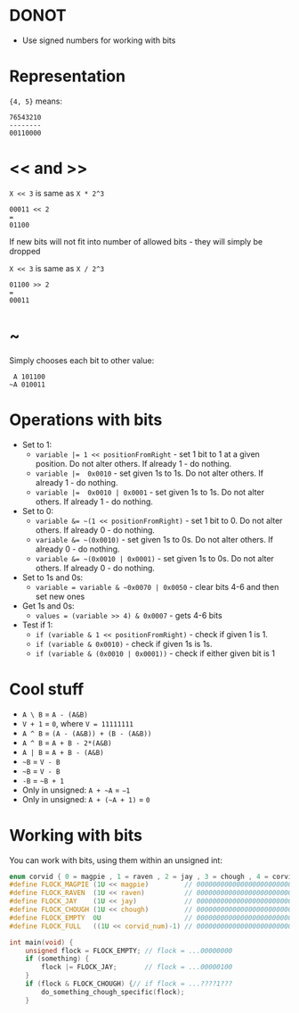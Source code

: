 #                  DONOT

- Use signed numbers for working with bits









#                  Representation

`{4, 5}` means:
```
76543210
--------
00110000
```









#                  << and >>

`X << 3` is same as `X * 2^3`
```
00011 << 2
=
01100
```
If new bits will not fit into number of allowed bits - they will simply be dropped

`X << 3` is same as `X / 2^3`
```
01100 >> 2 
=
00011
```









#                  ~

Simply chooses each bit to other value:
```
 A 101100
~A 010011
```









#                  Operations with bits

- Set  to 1:
    - `variable |= 1 << positionFromRight` - set 1 bit to 1 at a given position. Do not alter others. If already 1 - do nothing.
    - `variable |=  0x0010` - set given 1s to 1s. Do not alter others. If already 1 - do nothing.
    - `variable |=  0x0010 | 0x0001` - set given 1s to 1s. Do not alter others. If already 1 - do nothing.
- Set  to 0:
    - `variable &= ~(1 << positionFromRight)` - set 1 bit to 0. Do not alter others. If already 0 - do nothing.
    - `variable &= ~(0x0010)` - set given 1s to 0s. Do not alter others. If already 0 - do nothing.
    - `variable &= ~(0x0010 | 0x0001)` - set given 1s to 0s. Do not alter others. If already 0 - do nothing.
- Set to 1s and 0s:
    - `variable = variable & ~0x0070 | 0x0050` - clear bits 4-6 and then set new ones
- Get 1s and 0s:
    - `values = (variable >> 4) & 0x0007` - gets 4-6 bits
- Test if 1:
    - `if (variable & 1 << positionFromRight)` - check if given 1 is 1.
    - `if (variable & 0x0010)` - check if given 1s is 1s.
    - `if (variable & (0x0010 | 0x0001))` - check if either given bit is 1










#                  Cool stuff


- `A \ B` = `A - (A&B)` 
- `V + 1` = `0`, where `V = 11111111`
- `A ^ B` = `(A - (A&B)) + (B - (A&B))`
- `A ^ B` = `A + B - 2*(A&B)`
- `A | B` = `A + B - (A&B)`
- `~B` = `V - B`
- `~B` = `V - B`
- `-B` = `~B + 1`
- Only in unsigned: `A + ~A` = `−1`
- Only in unsigned: `A + (~A + 1)` = `0`









#                  Working with bits

You can work with bits, using them within an unsigned int:

```C
enum corvid { 0 = magpie , 1 = raven , 2 = jay , 3 = chough , 4 = corvid_num , }; 
#define FLOCK_MAGPIE (1U << magpie)         // 0000000000000000000000000000001
#define FLOCK_RAVEN  (1U << raven)          // 0000000000000000000000000000010
#define FLOCK_JAY    (1U << jay)            // 0000000000000000000000000000100
#define FLOCK_CHOUGH (1U << chough)         // 0000000000000000000000000001000
#define FLOCK_EMPTY  0U                     // 0000000000000000000000000000000
#define FLOCK_FULL   ((1U << corvid_num)-1) // 0000000000000000000000000000111

int main(void) {
    unsigned flock = FLOCK_EMPTY; // flock = ...00000000
    if (something) {
        flock |= FLOCK_JAY;       // flock = ...00000100
    }
    if (flock & FLOCK_CHOUGH) {// if flock = ...????1???
        do_something_chough_specific(flock);
    }
```